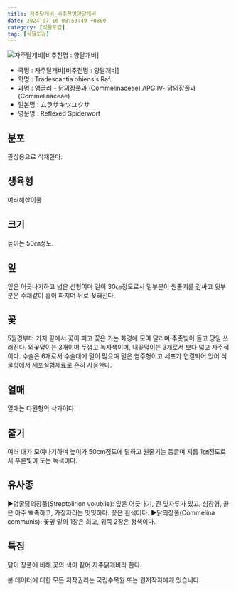 ```yaml
---
title: 자주달개비_비추천명양달개비
date: 2024-07-16 03:53:49 +0800
category: [식물도감]
tag: [식물도감]
---
```




![자주달개비[비추천명 : 양달개비]](/fileUpload/plants/basic/Commelinaceae/Tradescantia/5843/5843_1_th2.jpg)
- 국명 : 자주달개비[비추천명 : 양달개비]
- 학명 : Tradescantia ohiensis Raf.
- 과명 : 앵글러 - 닭의장풀과 (Commelinaceae) APG Ⅳ- 닭의장풀과 (Commelinaceae)
- 일본명 : ムラサキツユクサ
- 영문명 : Reflexed Spiderwort


## 분포
관상용으로 식재한다.
## 생육형
여러해살이풀 
## 크기
높이는 50㎝정도.
## 잎
잎은 어긋나기하고 넓은 선형이며 길이 30㎝정도로서 밑부분이 원줄기를 감싸고 윗부분은 수채같이 홈이 파지며 뒤로 젖혀진다.
## 꽃
5월경부터 가지 끝에서 꽃이 피고 꽃은 가는 화경에 모여 달리며 주줏빛이 돌고 당일 쓰러진다. 외꽃덮이는 3개이며 두껍고 녹자색이며, 내꽃덮이는 3개로서 보다 넓고 자주색이다. 수술은 6개로서 수술대에 털이 많으며 털은 염주형이고 세포가 연결되어 있어 식물학에서 세포실험재료로 흔히 사용한다.
## 열매
열매는 타원형의 삭과이다.
## 줄기
여러 대가 모여나기하며 높이가 50cm정도에 달하고 원줄기는 둥글며 지름 1㎝정도로서 푸른빛이 도는 녹색이다.
## 유사종
▶덩굴닭의장풀(Streptolirion volubile): 잎은 어긋나기, 긴 잎자루가 있고, 심장형, 끝은 아주 뾰족하고, 가장자리는 밋밋하다. 꽃은 흰색이다.▶닭의장풀(Commelina communis): 꽃잎 밑의 1장은 희고, 위쪽 2장은 청색이다.
## 특징
닭이 장풀에 비해 꽃의 색이 짙어 자주닭개비라 한다.






본 데이터에 대한 모든 저작권리는 국립수목원 또는 원저작자에게 있습니다.
